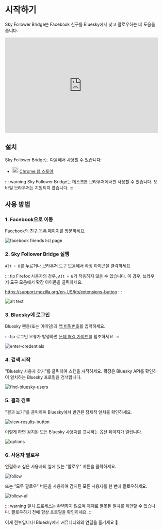 # 시작하기

Sky Follower Bridge는 Facebook 친구를 Bluesky에서 찾고 팔로우하는 데 도움을 줍니다.

<iframe width="100%" height="315" src="https://www.youtube.com/embed/rS9Dp4s7KbA?si=73L-o1uzU3oLFYeY" title="YouTube video player" frameborder="0" allow="accelerometer; autoplay; clipboard-write; encrypted-media; gyroscope; picture-in-picture; web-share" referrerpolicy="strict-origin-when-cross-origin" allowfullscreen></iframe>

## 설치

Sky Follower Bridge는 다음에서 사용할 수 있습니다:

<ul class="install-list">
  <li>
    <img src="/images/icon-chrome.svg" width="20" height="20">
    <a href="https://chrome.google.com/webstore/detail/sky-follower-bridge/behhbpbpmailcnfbjagknjngnfdojpko" target="_blank" rel="noopener noreferrer" class="gtm-link-to-store">Chrome 웹 스토어</a>
  </li>
</ul>

::: warning
Sky Follower Bridge는 데스크톱 브라우저에서만 사용할 수 있습니다. 모바일 브라우저는 지원되지 않습니다.
:::

## 사용 방법

### 1. Facebook으로 이동

Facebook의 [친구 목록 페이지](https://www.facebook.com/friends/list)를 방문하세요.

![facebook friends list page](/images/facebook-list-page.png)

### 2. Sky Follower Bridge 실행

`Alt + B`를 누르거나 브라우저 도구 모음에서 확장 아이콘을 클릭하세요.

::: tip
Firefox 사용자의 경우, `Alt + B`가 작동하지 않을 수 있습니다. 이 경우, 브라우저 도구 모음에서 확장 아이콘을 클릭하세요.

https://support.mozilla.org/en-US/kb/extensions-button
:::

![alt text](/images/instagram-open-extension.png)

### 3. Bluesky에 로그인

Bluesky 핸들(또는 이메일)과 [앱 비밀번호](https://bsky.app/settings/app-passwords)를 입력하세요.

::: tip
로그인 오류가 발생하면 [문제 해결 가이드](/troubleshooting)를 참조하세요.
:::

![enter-credentials](/images/enter-credentials.png)

### 4. 검색 시작

"Bluesky 사용자 찾기"를 클릭하여 스캔을 시작하세요. 확장은 Bluesky API를 확인하여 일치하는 Bluesky 프로필을 검색합니다.

![find-bluesky-users](/images/scan-users.png)

### 5. 결과 검토

"결과 보기"를 클릭하여 Bluesky에서 발견된 잠재적 일치를 확인하세요.

![view-results-button](/images/click-results.png)

이렇게 하면 감지된 모든 Bluesky 사용자를 표시하는 옵션 페이지가 열립니다.

![options](/images/options.png)

### 6. 사용자 팔로우

연결하고 싶은 사용자의 옆에 있는 "팔로우" 버튼을 클릭하세요.

![follow](/images/click-follow-btn.png)

또는 "모두 팔로우" 버튼을 사용하여 감지된 모든 사용자를 한 번에 팔로우하세요.

![follow-all](/images/follow-all-btn.png)

::: warning
일치 프로세스는 완벽하지 않으며 때때로 잘못된 일치를 제안할 수 있습니다. 팔로우하기 전에 항상 프로필을 확인하세요.
:::

이게 전부입니다! Bluesky에서 커뮤니티와의 연결을 즐기세요 🎉 
